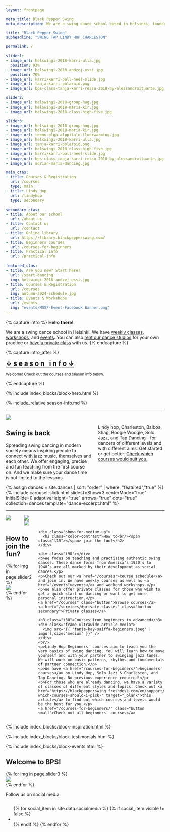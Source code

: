 ```yaml
---
layout: frontpage

meta_title: Black Pepper Swing
meta_description: We are a swing dance school based in Helsinki, founded and run through passion for authentic swing dances. We teach, organize, social dance, perform and keep the dance floor busy.

title: "Black Pepper Swing"
subheadline: "SWING TAP LINDY HOP CHARLESTON"

permalink: /

slider1:
- image_url: helswingi-2018-karri-ulla.jpg
  position: 93%
- image_url: helswingi-2018-andzej-essi.jpg
  position: 70%
- image_url: karri/karri-ball-heel-slide.jpg
- image_url: tanja-karri-polaroid.png
- image_url: bps-class-tanja-karri-ressu-2018-by-alessandroituarte.jpg

slider2:
- image_url: helswingi-2018-group-hug.jpg
- image_url: helswingi-2018-maria-kir.jpg
- image_url: helswingi-2018-class-high-five.jpg

slider3:
- image_url: helswingi-2018-group-hug.jpg
- image_url: helswingi-2018-maria-kir.jpg
- image_url: teemu-olga-alppitalo-floorwarming.jpg
- image_url: helswingi-2018-karri-ulla.jpg
- image_url: tanja-karri-polaroid.png
- image_url: helswingi-2018-class-high-five.jpg
- image_url: karri/karri-ball-heel-slide.jpg
- image_url: bps-class-tanja-karri-ressu-2018-by-alessandroituarte.jpg
- image_url: adrian-maria-dancing.jpg

main_ctas:
- title: Courses & Registration
  url: /courses
  type: main
- title: Lindy Hop
  url: /lindyhop
  type: secondary

secondary_ctas:
- title: About our school
  url: /about-us
- title: Contact us
  url: /contact
- title: Online library
  url: https://library.blackpepperswing.com/
- title: Beginners courses
  url: /courses-for-beginners
- title: Practical info
  url: /practical-info

featured_ctas:
- title: Are you new? Start here!
  url: /start-dancing
  img: helswingi-2018-andzej-essi.jpg
- title: Courses & Registration
  url: /courses
  img: autumn-2024-schedule.jpg
- title: Events & Workshops
  url: /events
  img: "events/MSSF-Event-Facebook Banner.png"
---
```


{% capture intro %}
**Hello there!**

We are a swing dance school in Helsinki. We have [weekly classes](/courses), [workshops](/events), and [events](/events). You can also [rent our dance studios](/studio-rental) for your own practice or [have a private class](/services/#private-classes) with us.
{% endcapture %}

{% capture intro_after %}
<div class="text-center">
<h2 style="margin: 0; font-weight: bold;"><a href="#season-info" style="color: inherit;">↓ s e a s o n&nbsp; &nbsp;i n f o ↓</a></h2>
<p><small>Welcome! Check out the courses and season info below.</small></p>
</div>
{% endcapture %}

{% include index_blocks/block-hero.html %}


<a id="season-info" />
<div class="t30"></div>
{% include_relative season-info.md %}
<div class="t50"></div>

<div class="show-for-medium-up"></div>
<hr class="decor skew-left" />

<section class="row b30 align-items-end">
  <div class="large-6 medium-10 medium-centered columns aside pr20">
    <div class="frame landscape shadow-pop">
      <img src="{{ 'helswingi-2018-group-picture-tommi.jpg' | imgurl,size:'medium' }}" />
    </div>
    <div class="show-for-medium-up b30"></div>
  </div>
  <div class="large-6 medium-8 medium-centered columns end t20">
    <div class="show-for-large-up t90"></div>
    <div class="t10"></div>
    <h2>Swing is <b>back</b></h2>
    <p>Spreading swing dancing in modern society means inspiring people to connect with jazz music, themselves and each other. We offer engaging, precise and fun teaching from the first course on. And we make sure your dance time is not limited to the lessons.</p>
    <p>Lindy hop, Charleston, Balboa, Shag, Boogie Woogie, Solo Jazz, and Tap Dancing - for dancers of different levels and with different aims. Get started or get better. <a href="{{ site.baseurl }}/courses" class="">Check which courses would suit you.</a></p>
  </div>
</section>

<section class="row width-max">
  <div class="medium-12 columns slick-padded">
  {% assign dances = site.dances | sort: "order" | where: "featured","true" %}
  {% include carousel-slick.html slidesToShow=3 centerMode="true" initialSlide=0 adaptiveHeight="true" arrows="true" dots="true" collection=dances template="dance-excerpt.html" %}
  </div>
</section>

<div class="t90 b60"></div>

<hr class="decor skew-x underlay" />

<section class="row b30 t-30">
  <div class="show-for-medium-up medium-6 columns aside">
    <!-- TODO: fetch from slider2 -->
    <div class="frame square cover shadow-pop">
      <img src="{{ page.slider2[0].image_url | imgurl,size:'medium' }}" />
    </div>
    <br />
    <div class="row">
      <div class="medium-6 columns">
        <div class="frame portrait cover">
          <img src="{{ page.slider2[1].image_url | imgurl,size:'medium' }}" />
        </div>
      </div>
      <div class="medium-6 columns">
        <div class="frame portrait cover">
          <img src="{{ page.slider2[2].image_url | imgurl,size:'medium' }}" />
        </div>
      </div>
    </div>
  </div>
  <div class="medium-6 columns end">
    <div class="show-for-small-only width-medium align-center">
      <h2 class="color-contrast">How to<br/><span class="l15"></span> join the fun?</h2>
      <div class="slick-carousel frame-container square shadow-pop">
        {% for img in page.slider2 %}
        <div>
          <div class="frame square cover">
            <img src="{{ img.image_url | imgurl,size:'medium' }}" style="object-position: {{ img.position | default: "center" }}" />
          </div>
        </div>
        {% endfor %}
      </div>
    </div>

    <div class="show-for-medium-up">
      <h2 class="color-contrast">How to<br/><span class="l15"></span> join the fun?</h2>
    </div>

    <div class="t90"></div>
    <p>We focus on teaching and practising authentic swing dances. These dance forms from America’s 1920’s to 1940’s are all marked by their development as social dances.</p>
    <p>Check out our <a href="/courses">course schedule</a> and join in. We have weekly courses as well as <a href="/events">events</a> and weekend workshops.</p>
    <p>We also offer private classes for those who wish to get a quick start on dancing or want to get more personal instruction.</p>
    <a href="/courses" class="button">Browse courses</a>
    <a href="/services/#private-classes" class="button secondary">Private classes</a>

    <h3 class="t30">Courses from beginners to advanced</h3>
    <div class="frame ultrawide article-media">
      <img src="{{ 'tanja-kay-saiffa-beginners.jpeg' | imgurl,size:'medium' }}" />
    </div>
    <br/>
    <p>Lindy Hop Beginners' courses aim to teach you the very basics of swing dancing. You will learn how to move yourself and with your partner to swinging jazz tunes. We will work on basic patterns, rhythms and fundamentals of partner connection.</p>
    <p>We have <a href="/courses-for-beginners/">beginners' courses</a> on Lindy Hop, Solo Jazz & Charleston, and Tap Dancing. No previous experience required!</p>
    <p>For those who are already dancing, we have a variety of classes of different styles and topics. Check out <a href="https://blackpepperswing.freshdesk.com/en/support/solutions/articles/42000082224-which-courses-should-i-pick-" target="_blank">this article</a> to find out which courses and levels would be the best for you.</p>
    <a href="/courses-for-beginners/" class="button small">Check out all beginners' courses</a>
  </div>
</section>

{% include index_blocks/block-inspiration.html %}

{% include index_blocks/block-testimonials.html %}

{% include index_blocks/block-events.html %}


<h2 class="text-center">Welcome to BPS!</h2>

<section class="row width-max b30">
  <div class="medium-12 columns slick-padded">
    <div class="slick-carousel" {% include slick-data slidesToShow=3 variableWidth=true %}>
      {% for img in page.slider3 %}
      <div class="item">
          <img src="{{ img.image_url | imgurl,size:'medium' }}" style="object-position: {{ img.position | default: "center" }}; height: 320px; width: auto;" />
      </div>
      {% endfor %}
    </div>
  </div>
</section>

<div class="text-center">
  <p>Follow us on social media:</p>
  <div class="text-center t15">
    <ul class="inline-list social-icons" style="display: inline-block;">
      {% for social_item in site.data.socialmedia %}
      {% if social_item.visible != false %}
      <li><a href="{{ social_item.url }}" target="_blank" class="{{ social_item.class }}" title="{{ social_item.title }}"></a></li>
      {% endif %}
      {% endfor %}
    </ul>
  </div>
</div>
